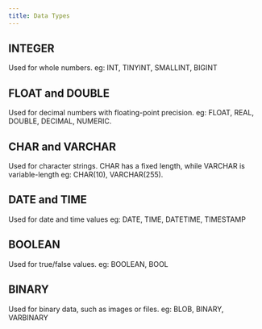 ```yaml
---
title: Data Types
---
```


## INTEGER
Used for whole numbers.
eg: INT, TINYINT, SMALLINT, BIGINT

## FLOAT and DOUBLE
Used for decimal numbers with floating-point precision.
eg: FLOAT, REAL, DOUBLE, DECIMAL, NUMERIC.

## CHAR and VARCHAR
Used for character strings.
CHAR has a fixed length, while VARCHAR is variable-length
eg: CHAR(10), VARCHAR(255).

## DATE and TIME
Used for date and time values
eg: DATE, TIME, DATETIME, TIMESTAMP

## BOOLEAN
Used for true/false values.
eg: BOOLEAN, BOOL

## BINARY
Used for binary data, such as images or files.
eg: BLOB, BINARY, VARBINARY